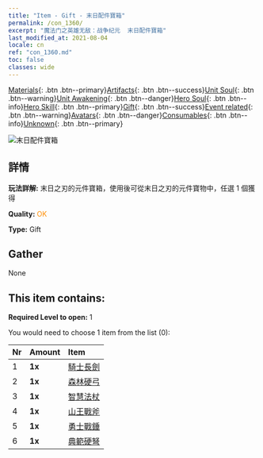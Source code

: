 ```yaml
---
title: "Item - Gift - 末日配件寶箱"
permalink: /con_1360/
excerpt: "魔法门之英雄无敌：战争纪元  末日配件寶箱"
last_modified_at: 2021-08-04
locale: cn
ref: "con_1360.md"
toc: false
classes: wide
---
```

 [Materials](/ItemsCN/){: .btn .btn--primary}[Artifacts](/ItemsCN/Artifacts/){: .btn .btn--success}[Unit Soul](/ItemsCN/UnitSoul/){: .btn .btn--warning}[Unit Awakening](/ItemsCN/UnitAwakening/){: .btn .btn--danger}[Hero Soul](/ItemsCN/HeroSoul/){: .btn .btn--info}[Hero Skill](/ItemsCN/HeroSkill/){: .btn .btn--primary}[Gift](/ItemsCN/Gift/){: .btn .btn--success}[Event related](/ItemsCN/Events/){: .btn .btn--warning}[Avatars](/ItemsCN/Avatars/){: .btn .btn--danger}[Consumables](/ItemsCN/Consumables/){: .btn .btn--info}[Unknown](/ItemsCN/Unknown/){: .btn .btn--primary}

 ![末日配件寶箱](/images/t/i_906037.png)

## 詳情
 **玩法詳解:** 末日之刃的元件寶箱，使用後可從末日之刃的元件寶物中，任選 1 個獲得

 **Quality:** <span style="color: #FF8C00">OK</span>

 **Type:** Gift

## Gather

  None

## This item contains:

 **Required Level to open:** 1

 You would need to choose 1 item from the list (0):

  | Nr | Amount |     Item    |
  |:---|:-------|:------------|
  | 1 |  **1x** | [騎士長劍](/cn/Items/art_166/) |  | 
  | 2 |  **1x** | [森林硬弓](/cn/Items/art_167/) |  | 
  | 3 |  **1x** | [智慧法杖](/cn/Items/art_168/) |  | 
  | 4 |  **1x** | [山王戰斧](/cn/Items/art_169/) |  | 
  | 5 |  **1x** | [勇士戰錘](/cn/Items/art_170/) |  | 
  | 6 |  **1x** | [典範硬弩](/cn/Items/art_171/) |  | 
